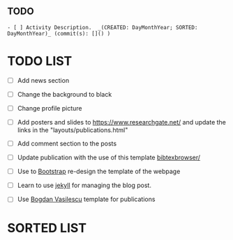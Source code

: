 TODO
---

```
- [ ] Activity Description.  _(CREATED: DayMonthYear; SORTED: DayMonthYear)_ (commit(s): []() )
```

# TODO  LIST

- [ ] Add news section
- [ ] Change the background to black
- [ ] Change profile picture
- [ ] Add posters and slides to https://www.researchgate.net/ and update the links in the "layouts/publications.html"
- [ ] Add comment section to the posts
- [ ] Update publication with the use of this template [bibtexbrowser/](http://blog.spd.gr/2012/04/bibtexbrowser-music-for-publication_09.html)
- [ ] Use to [Bootstrap](http://getbootstrap.com/getting-started/) re-design the template of the webpage
- [ ] Learn to use [jekyll](http://michaelchelen.net/81fa/install-jekyll-2-ubuntu-14-04/) for managing the blog post.
- [ ] Use [Bogdan Vasilescu](https://github.com/bvasiles/bvasiles.github.io) template for publications


# SORTED LIST
